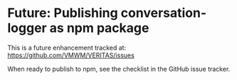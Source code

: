 # Future: Publishing conversation-logger as npm package

This is a future enhancement tracked at: https://github.com/VMWM/VERITAS/issues

When ready to publish to npm, see the checklist in the GitHub issue tracker.